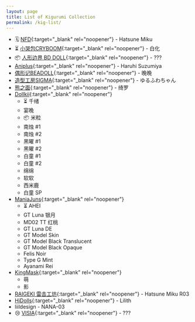 ```yaml
---
layout: page
title: List of Kigurumi Collection
permalink: /kig-list/
---
```


- 🗓️ [NFD](https://twitter.com/NewfacedolL){:target="_blank" rel="noopener"} - <span class="hidden-text">Hatsune Miku<span>
- ⏳ [小哭包CRYBOOM](https://www.xiaohongshu.com/user/profile/6119a23a000000000100084f){:target="_blank" rel="noopener"} - <span class="hidden-text">白化<span>
- 📦 [人形边界 BD DOLL](https://m.weibo.cn/u/5215795871){:target="_blank" rel="noopener"} - <span class="hidden-text">???<span>
- [Aniplus](https://twitter.com/KFY_Aniplus){:target="_blank" rel="noopener"} - Haruhi Suzumiya
- [偶形记BEADOLL](https://weibo.com/u/7734682449){:target="_blank" rel="noopener"} - 晚晚
- [造型工房SIGMA](https://www.buildupstudiosigma.com){:target="_blank" rel="noopener"} - ゆるふわちゃん
- [熊之面](https://weibo.com/u/6450364112){:target="_blank" rel="noopener"} - 绮罗
- [Dollkii](https://weibo.com/u/6727163726){:target="_blank" rel="noopener"}
	- ⏳ <span class="hidden-text">千绪<span>
	- 宴晚
	- 📦 <span class="hidden-text">米粒<span>
	- 南烛 #1
	- 南烛 #2
	- 黑曜 #1
	- 黑曜 #2
	- 白童 #1
	- 白童 #2
	- 绵绵
	- 软软
	- 西米鹿
	- 白童 SP
- [ManiaJuns](https://twitter.com/maniajuns){:target="_blank" rel="noopener"}
	- ⏳ <span class="hidden-text">AHEI<span>
	- GT Luna 银月
	- MD02 TT 红桃
	- GT Luna DE
	- GT Model Skin
	- GT Model Black Translucent
	- GT Model Black Opaque
	- Felis Noir
	- Type G Mint
	- Ayanami Rei
- [KingMask](https://twitter.com/KingMask_studio){:target="_blank" rel="noopener"}
	- 萌
	- 影
- [RAIGEKI 雷击工坊](https://weibo.com/n/RAIGEKI-偽){:target="_blank" rel="noopener"} - Hatsune Miku R03
- [HiDolls](https://twitter.com/HiDolls_mm){:target="_blank" rel="noopener"} - Lilith
- liildesign - NANA-03
- 😢 [VISIA](https://space.bilibili.com/601248010){:target="_blank" rel="noopener"} - <span class="hidden-text">???<span>